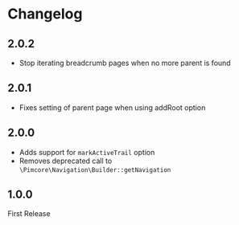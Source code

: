 # Changelog

## 2.0.2

* Stop iterating breadcrumb pages when no more parent is found

## 2.0.1

* Fixes setting of parent page when using addRoot option

## 2.0.0

* Adds support for `markActiveTrail` option
* Removes deprecated call to `\Pimcore\Navigation\Builder::getNavigation`

## 1.0.0

First Release
